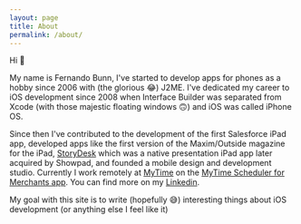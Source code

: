 ```yaml
---
layout: page
title: About
permalink: /about/
---
```

Hi 👋

My name is Fernando Bunn, I've started to develop apps for phones as a hobby since 2006 with (the glorious 😂) J2ME. I've dedicated my career to iOS development since 2008 when Interface Builder was separated from Xcode (with those majestic floating windows 🙃) and iOS was called iPhone OS.

Since then I've contributed to the development of the first Salesforce iPad app, developed apps like the first version of the Maxim/Outside magazine for the iPad, [StoryDesk](https://vimeo.com/109495626) which was a native presentation iPad app later acquired by Showpad, and founded a mobile design and development studio. Currently I work remotely at [MyTime](https://mytime.com) on the [MyTime Scheduler for Merchants app](https://mytime.com/m-scheduling). You can find more on my [Linkedin](https://www.linkedin.com/in/fcbunn/).

My goal with this site is to write (hopefully 😅) interesting things about iOS development (or anything else I feel like it)